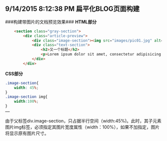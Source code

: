 ## 9/14/2015 8:12:38 PM 扁平化BLOG页面构建 ##
###构建带图片的文档预览效果###
**HTML部分**
			
```html
    <section class="gray-section">
		<div class="article-preview">
			<div class="image-section"><img src="images/pic01.jpg" alt="" /></div>
			<div class="text-section">
				<h2>又一个标题</h2>
				<p>Lorem ipsum dolor sit amet, consectetur adipisicing elit. Incidunt et illum quaerat laborum voluptatem alias eveniet distinctio at nisi dolorum nulla nostrum soluta, ipsum beatae officiis, praesentium autem. </p>
			</div>
		</div>
```
**CSS部分**
```css
.image-section{
	width: 45%;
}
.image-section img{
	width:100%;
}
……
```

由于父标签div.image-section，只占据半行空间（width:45%)。此时，其子元素图片img标签，必须指定其图片宽度属性（width：100%），如果不加指定，图片将显示原有图片尺寸。
